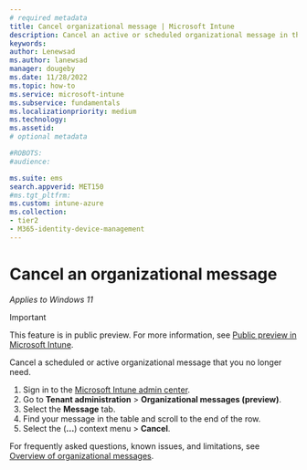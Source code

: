```yaml
---
# required metadata
title: Cancel organizational message | Microsoft Intune  
description: Cancel an active or scheduled organizational message in the Microsoft Intune admin center.       
keywords:
author: Lenewsad
ms.author: lanewsad
manager: dougeby
ms.date: 11/28/2022  
ms.topic: how-to
ms.service: microsoft-intune
ms.subservice: fundamentals
ms.localizationpriority: medium
ms.technology:
ms.assetid: 
# optional metadata

#ROBOTS:
#audience:

ms.suite: ems
search.appverid: MET150
#ms.tgt_pltfrm:
ms.custom: intune-azure 
ms.collection:
- tier2
- M365-identity-device-management
---
```


# Cancel an organizational message    

*Applies to Windows 11*  

> [!IMPORTANT]
> This feature is in public preview. For more information, see [Public preview in Microsoft Intune](../fundamentals/public-preview.md).  

Cancel a scheduled or active organizational message that you no longer need. 

1. Sign in to the [Microsoft Intune admin center](https://go.microsoft.com/fwlink/?linkid=2109431).
2. Go to **Tenant administration** > **Organizational messages (preview)**.  
2. Select the **Message** tab.  
3. Find your message in the table and scroll to the end of the row.   
3. Select the (**...**) context menu > **Cancel**.   

For frequently asked questions, known issues, and limitations, see [Overview of organizational messages](organizational-messages-overview.md).  


